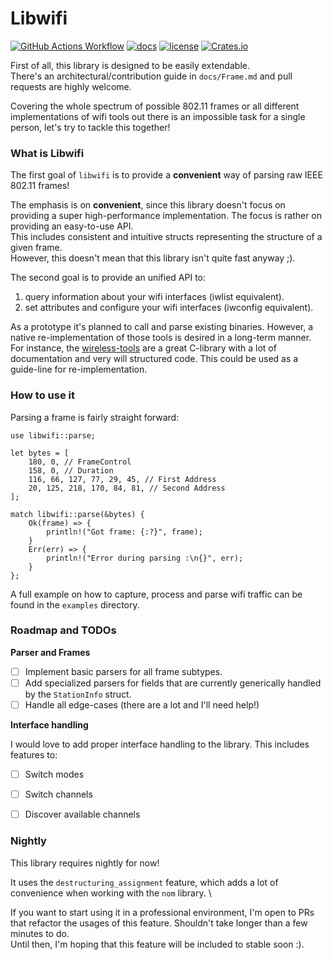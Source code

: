 # Libwifi

[![GitHub Actions Workflow](https://github.com/Nukesor/libwifi/workflows/Tests/badge.svg)](https://github.com/Nukesor/libwifi/actions)
[![docs](https://docs.rs/libwifi/badge.svg)](https://docs.rs/libwifi/)
[![license](http://img.shields.io/badge/license-MIT-blue.svg)](https://github.com/nukesor/libwifi/blob/master/LICENSE)
[![Crates.io](https://img.shields.io/crates/v/libwifi.svg)](https://crates.io/crates/libwifi)
<!--- [![codecov](https://codecov.io/gh/nukesor/libwifi/branch/master/graph/badge.svg)](https://codecov.io/gh/nukesor/libwifi) -->

First of all, this library is designed to be easily extendable. \
There's an architectural/contribution guide in `docs/Frame.md` and pull requests are highly welcome.

Covering the whole spectrum of possible 802.11 frames or all different implementations of wifi tools out there is an impossible task for a single person, let's try to tackle this together!

### What is Libwifi

The first goal of `libwifi` is to provide a **convenient** way of parsing raw IEEE 802.11 frames!

The emphasis is on **convenient**, since this library doesn't focus on providing a super high-performance implementation. The focus is rather on providing an easy-to-use API. \
This includes consistent and intuitive structs representing the structure of a given frame. \
However, this doesn't mean that this library isn't quite fast anyway ;).

The second goal is to provide an unified API to:
1. query information about your wifi interfaces (iwlist equivalent).
2. set attributes and configure your wifi interfaces (iwconfig equivalent).

As a prototype it's planned to call and parse existing binaries.
However, a native re-implementation of those tools is desired in a long-term manner. \
For instance, the [wireless-tools](https://github.com/HewlettPackard/wireless-tools) are a great C-library with a lot of documentation and very will structured code.
This could be used as a guide-line for re-implementation.


### How to use it

Parsing a frame is fairly straight forward:

```
use libwifi::parse;

let bytes = [
    180, 0, // FrameControl
    158, 0, // Duration
    116, 66, 127, 77, 29, 45, // First Address
    20, 125, 218, 170, 84, 81, // Second Address
];

match libwifi::parse(&bytes) {
    Ok(frame) => {
        println!("Got frame: {:?}", frame);
    }
    Err(err) => {
        println!("Error during parsing :\n{}", err);
    }
};
```

A full example on how to capture, process and parse wifi traffic can be found in the `examples` directory.

### Roadmap and TODOs

**Parser and Frames**

- [ ] Implement basic parsers for all frame subtypes.
- [ ] Add specialized parsers for fields that are currently generically handled by the `StationInfo` struct.
- [ ] Handle all edge-cases (there are a lot and I'll need help!)

**Interface handling**

I would love to add proper interface handling to the library.
This includes features to:

- [ ] Switch modes
- [ ] Switch channels
- [ ] Discover available channels


### Nightly

This library requires nightly for now!

It uses the `destructuring_assignment` feature, which adds a lot of convenience when working with the `nom` library. \

If you want to start using it in a professional environment, I'm open to PRs that refactor the usages of this feature.
Shouldn't take longer than a few minutes to do. \
Until then, I'm hoping that this feature will be included to stable soon :).
